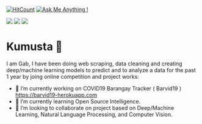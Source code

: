 


[![HitCount](http://hits.dwyl.com/gabbygab1233/gabbygab1233.svg)](http://hits.dwyl.com/gabbygab1233/gabbygab1233) [![Ask Me Anything !](https://img.shields.io/badge/Ask%20me-anything-1abc9c.svg)](https://github.com/gabbygab1233/)  

<img src="https://img.shields.io/badge/Kaggle-blue?style=flat-square&logo=Kaggle&logoColor=white&link=https://www.kaggle.com/gabbygab/"> <img src="https://img.shields.io/badge/LinkedIn-blue?style=flat-square&logo=Linkedin&logoColor=white&link=https://www.linkedin.com/in/gabriel-joshua-miguel/"> <img src="https://img.shields.io/badge/-gabbygabmiguel@gmail.com-c14438?style=flat-square&logo=Gmail&logoColor=white&link=mailto:gabbygabmiguel@gmail.com">
# Kumusta 👋
I am Gab, I have been doing web scraping, data cleaning and creating deep/machine learning models to predict and to analyze a data for the past 1 year by joing online competition and project works:

- 🔭 I’m currently working on COVID19 Barangay Tracker ( Barvid19 ) https://barvid19-herokuapp.com
- 🌱 I’m currently learning Open Source Intelligence.
- 👯 I’m looking to collaborate on project based on Deep/Machine Learning, Natural Language Processing, and Computer Vision.



